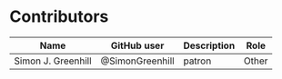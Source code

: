 # Contributors

Name               | GitHub user     | Description                          | Role
---                | ---             | ---                                  | ---
Simon J. Greenhill | @SimonGreenhill | patron                               | Other
